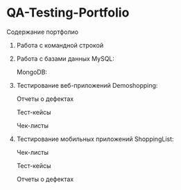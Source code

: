 # QA-Testing-Portfolio

Содержание портфолио

1. Работа с командной строкой
3. Работа с базами данных
   MySQL:

    MongoDB:

3. Тестирование веб-приложений
   Demoshopping:

    Отчеты о дефектах

    Тест-кейсы

    Чек-листы

4. Тестирование мобильных приложений
   ShoppingList:

    Чек-листы

    Тест-кейсы

    Отчеты о дефектах
